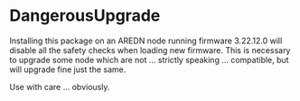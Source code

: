 # DangerousUpgrade

Installing this package on an AREDN node running firmware 3.22.12.0 will disable all the
safety checks when loading new firmware. This is necessary to upgrade some node which
are not ... strictly speaking ... compatible, but will upgrade fine just the same.

Use with care ... obviously.
